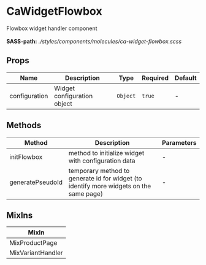 # CaWidgetFlowbox

Flowbox widget handler component<br><br> **SASS-path:** _./styles/components/molecules/ca-widget-flowbox.scss_

## Props

<!-- @vuese:CaWidgetFlowbox:props:start -->
|Name|Description|Type|Required|Default|
|---|---|---|---|---|
|configuration|Widget configuration object|`Object`|`true`|-|

<!-- @vuese:CaWidgetFlowbox:props:end -->


## Methods

<!-- @vuese:CaWidgetFlowbox:methods:start -->
|Method|Description|Parameters|
|---|---|---|
|initFlowbox|method to initialize widget with configuration data|-|
|generatePseudoId|temporary method to generate id for widget (to identify more widgets on the same page)|-|

<!-- @vuese:CaWidgetFlowbox:methods:end -->


## MixIns

<!-- @vuese:CaWidgetFlowbox:mixIns:start -->
|MixIn|
|---|
|MixProductPage|
|MixVariantHandler|

<!-- @vuese:CaWidgetFlowbox:mixIns:end -->


